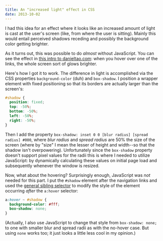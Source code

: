 ```yaml
---
title: An "increased light" effect in CSS
date: 2013-10-02
---
```


I had this idea for an effect where it looks like an increased amount of light is cast at the user's screen (like, from where the user is sitting). Mainly this would entail perceived shadows receding and possibly the background color getting brighter.

As it turns out, this was possible to do *almost* without JavaScript. You can see the effect in [this intro to danieltao.com](/intros/increased-light): when you hover over one of the links, the whole screen sort of glows brighter.

Here's how I got it to work. The difference in light is accomplished via the CSS properties `background-color` (duh) and `box-shadow`. I position a wrapper element with fixed positioning so that its borders are actually larger than the screen's:

```css
#shadow {
  position: fixed;
  top: -50%;
  bottom: -50%;
  left: -50%;
  right: -50%;
}
```

Then I add the property `box-shadow: inset 0 0 [blur radius] [spread radius] #000`, where *blur radius* and *spread radius* are 50% the size of the screen (where by "size" I mean the lesser of height and width--so that the shadow isn't overpowering). Unfortunately since the `box-shadow` property doesn't support pixel values for the radii this is where I needed to utilize JavaScript: by dynamically calculating these values on initial page load and subsequently whenever the window is resized.

Now, what about the hovering? Surprisingly enough, JavaScript was *not* needed for this part. I put the `#shadow` element after the navigation links and used the [general sibling selector](https://developer.mozilla.org/en-US/docs/Web/CSS/General_sibling_selectors) to modify the style of the element occurring *after* the `a:hover` selector:

```css
a:hover ~ #shadow {
  background-color: #fff;
  box-shadow: none;
}
```

(Actually, I also use JavaScript to change that style from `box-shadow: none;` to one with smaller blur and spread radii as with the no-hover case. But using `none` works too; it just looks a little less cool in my opinion.)
